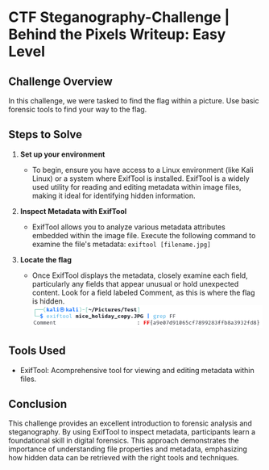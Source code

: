 # CTF Steganography-Challenge | Behind the Pixels Writeup: Easy Level
## Challenge Overview
In this challenge, we were tasked to find the flag within a picture. Use basic forensic tools to find your way to the flag.
## Steps to Solve
1. **Set up your environment**
    - To begin, ensure you have access to a Linux environment (like Kali Linux) or a system where ExifTool is installed. ExifTool is a widely used utility for reading and editing metadata within image files, making it ideal for identifying hidden information.

2. **Inspect Metadata with ExifTool**
    - ExifTool allows you to analyze various metadata attributes embedded within the image file. Execute the following command to examine the file's metadata:
     `exiftool [filename.jpg]`

3. **Locate the flag**
    - Once ExifTool displays the metadata, closely examine each field, particularly any fields that appear unusual or hold unexpected content. Look for a field labeled Comment, as this is where the flag is hidden.
    ![alt text](./media/image.png)

## Tools Used
- ExifTool: Acomprehensive tool for viewing and editing metadata within files.

## Conclusion
This challenge provides an excellent introduction to forensic analysis and steganography. By using ExifTool to inspect metadata, participants learn a foundational skill in digital forensics. 
This approach demonstrates the importance of understanding file properties and metadata, emphasizing how hidden data can be retrieved with the right tools and techniques.